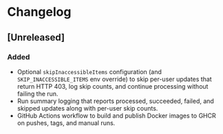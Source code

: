 # Changelog

## [Unreleased]
### Added
- Optional `skipInaccessibleItems` configuration (and `SKIP_INACCESSIBLE_ITEMS` env override) to skip per-user updates that return HTTP 403, log skip counts, and continue processing without failing the run.
- Run summary logging that reports processed, succeeded, failed, and skipped updates along with per-user skip counts.
- GitHub Actions workflow to build and publish Docker images to GHCR on pushes,
  tags, and manual runs.

